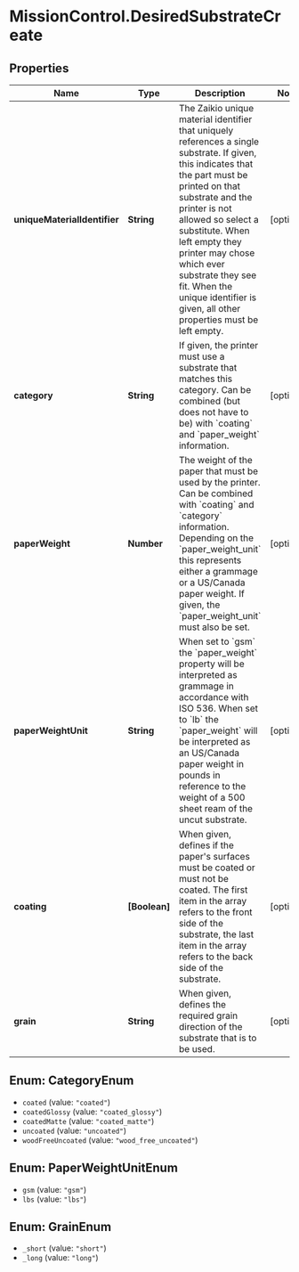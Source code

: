# MissionControl.DesiredSubstrateCreate

## Properties
Name | Type | Description | Notes
------------ | ------------- | ------------- | -------------
**uniqueMaterialIdentifier** | **String** | The Zaikio unique material identifier that uniquely references a single substrate. If given, this indicates that the part must be printed on that substrate and the printer is not allowed so select a substitute. When left empty they printer may chose which ever substrate they see fit. When the unique identifier is given, all other properties must be left empty. | [optional] 
**category** | **String** | If given, the printer must use a substrate that matches this category. Can be combined (but does not have to be) with &#x60;coating&#x60; and &#x60;paper_weight&#x60; information. | [optional] 
**paperWeight** | **Number** | The weight of the paper that must be used by the printer. Can be combined with &#x60;coating&#x60; and &#x60;category&#x60; information. Depending on the &#x60;paper_weight_unit&#x60; this represents either a grammage or a US/Canada paper weight. If given, the &#x60;paper_weight_unit&#x60; must also be set. | [optional] 
**paperWeightUnit** | **String** | When set to &#x60;gsm&#x60; the &#x60;paper_weight&#x60; property will be interpreted as grammage in accordance with ISO 536. When set to &#x60;lb&#x60; the &#x60;paper_weight&#x60; will be interpreted as an US/Canada paper weight in pounds in reference to the weight of a 500 sheet ream of the uncut substrate. | [optional] 
**coating** | **[Boolean]** | When given, defines if the paper&#x27;s surfaces must be coated or must not be coated. The first item in the array refers to the front side of the substrate, the last item in the array refers to the back side of the substrate. | [optional] 
**grain** | **String** | When given, defines the required grain direction of the substrate that is to be used. | [optional] 

<a name="CategoryEnum"></a>
## Enum: CategoryEnum

* `coated` (value: `"coated"`)
* `coatedGlossy` (value: `"coated_glossy"`)
* `coatedMatte` (value: `"coated_matte"`)
* `uncoated` (value: `"uncoated"`)
* `woodFreeUncoated` (value: `"wood_free_uncoated"`)


<a name="PaperWeightUnitEnum"></a>
## Enum: PaperWeightUnitEnum

* `gsm` (value: `"gsm"`)
* `lbs` (value: `"lbs"`)


<a name="GrainEnum"></a>
## Enum: GrainEnum

* `_short` (value: `"short"`)
* `_long` (value: `"long"`)

